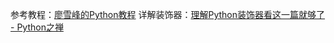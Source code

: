 参考教程：[廖雪峰的Python教程](https://www.liaoxuefeng.com/wiki/0014316089557264a6b348958f449949df42a6d3a2e542c000)
详解装饰器：[理解Python装饰器看这一篇就够了 - Python之禅](https://foofish.net/python-decorator.html)